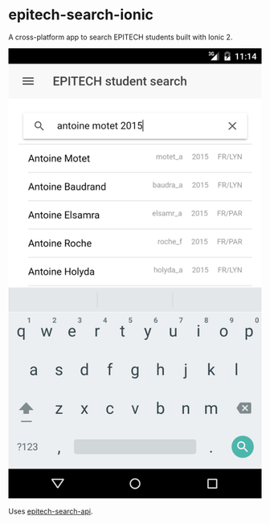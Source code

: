 # epitech-search-ionic

A cross-platform app to search EPITECH students built with Ionic 2.

![screenshot](https://raw.githubusercontent.com/motet-a/epitech-search-ionic/master/screenshots/0.png)

Uses [epitech-search-api](https://github.com/motet-a/epitech-search-api).
